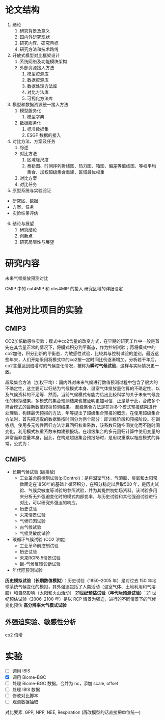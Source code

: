 # 论文结构
1. 绪论
   1. 研究背景及意义
   2. 国内外研究现状
   3. 研究内容、研究目标
   4. 研究方法和技术路线
2. 开放式模型对比框架设计
   1. 系统网络及功能模块架构
   2. 外部资源接入方法
      1. 模型资源库
      2. 数据资源库
      3. 数据处理方法库
      4. 对比方法库
      5. 可视化方法库
3. 模型和数据资源统一接入方法
   1. 模型服务化
      1. 模型字典
   2. 数据服务化
      1. 标准数据集
      2. ESGF 数据的接入
4. 对比方法、方案及任务
   1. 综述
   2. 对比方法
      1. 区域降尺度
      2. 泰勒图、时间序列折线图、热力图、箱图、偏差等值线图、等权平均集合、加权超级集合重建、区域最优权重
   3. 对比方案
   4. 对比任务
5. 原型系统与实验验证
  - 研究区、数据
  - 方案、任务
  - 实验结果评估
6. 结论与展望
   1. 研究结论
   2. 创新点
   3. 研究局限性与展望


# 研究内容
未来气候排放预测对比

CMIP 中的 out4MIP 和 obs4MIP 的接入
研究区域的详细设定

# 其他对比项目的实验
## CMIP3
CO2加倍敏感性实验：模式中co2含量的改变方式，在早期的研究工作中一般是首先在其含量正常的情况下，将模式积分到平衡态，作为控制试验；再将模式中的co2加倍，积分到新的平衡态，为敏感性试验，比较其与控制试验的差别。最近这些年来，人们开始采用将模式中的co2按一定时间比例逐渐增加，分析若干年后，co2含量达到倍增时的气候变化情况，被称为**瞬时气候试验**，这样与实际情况更一致。

超级集合方法（加权平均）：国内外对未来气候进行数值预测过程中包含了很大的不确定性，这主要可以归结为气候模式本身、温室气体排放量估算的不确定性、以及气候资料的不足等．然而，当前气候模式有能力给出比较科学的关于未来气候变化的模拟结果，多模式的集合预测结果也被证明更加可信．正是基于此，合成多个耦合模式的最新数值模拟预测结果。
超级集合方法是在对多个模式预报结果进行处理后，构建最优预报的方法，年等提出了超级集合预报的概念。在使用超级集合方法时，首先把选取的数据集按时间分为两个部分：即训练阶段和预报阶段。在训练期，使用多元线性回归方法计算回归权重系数，该系数只随空间变化而不随时间变化，利用模式权重系数来构建预报场。在超级集合的多元回归计算中使用变量的异常而非变量本身，因此，在构建超级集合预报场时，是用权重乘以相应模式的异常，公式为：


## CMIP5
- 长期气候试验 (碳排放)
  - 工业革命前控制试验(piControl)：是将温室气体、气溶胶、臭氧和太阳常数固定在1850年的基础上循环积分，在积分稳定以后取500 年，是历史试验、气候灵敏度等试验的参照试验，并为其提供初始场资料。该试验多用来分析无外强迫变化时的模式内部变率，与历史试验和其他强迫试验进行对比，可以研究外强迫的响应。
  - 历史试验
  - 未来情景试验
  - 气候归因试验
  - 古气候试验
  - 气候灵敏度试验
- 碳循环气候试验 (CO2 浓度)
  - 工业革命前控制试验
  - 历史试验
  - 未来RCP8.5情景试验
  - 碳-气候反馈诊断试验
- 年代际预测试验

**历史模拟试验（长期数值模拟）**：历史试验（1850–2005 年）是对过去 150 年地球系统气候变化的模拟，其外强迫包括了人类活动（温室气体、土地利用和气溶胶）和自然影响（太阳和火山活动）
**21世纪预估试验（年代际预测试验）**：21 世纪预估试验（2006–2100 年）是以 RCP 情景为强迫，进行的不同情景下的气候变化预估
**高分辨率大气模式试验**

## 外强迫实验、敏感性分析
co2 倍增

# 实验
- [ ] 调用 IBIS
- [x] 调用 Biome-BGC
- [ ] 处理 Biome-BGC 数据，合并为 nc，添加 scale, offset
- [ ] 处理 IBIS 数据
- [ ] 修改对比脚本
- [ ] 观测数据抽取

对比要素: GPP, NPP, NEE, Respiration (再改模型的话直接把单位统一)